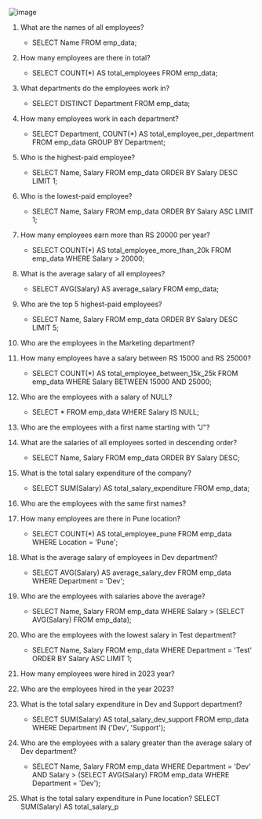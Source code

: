 ![image](https://github.com/prashantjagtap2909/MySQL/assets/93985255/7047bace-2481-425b-8618-4975b22fdfdd)



1. What are the names of all employees?    
   - SELECT Name FROM emp_data;
     
2. How many employees are there in total? 
   - SELECT COUNT(*) AS total_employees FROM emp_data;
  
3. What departments do the employees work in?
   -  SELECT DISTINCT Department FROM emp_data;
      
4. How many employees work in each department?
    - SELECT Department, COUNT(*) AS total_employee_per_department FROM emp_data
GROUP BY Department;

5. Who is the highest-paid employee? 
    - SELECT Name, Salary FROM emp_data
ORDER BY Salary DESC
LIMIT 1;

6. Who is the lowest-paid employee? 
    - SELECT Name, Salary FROM emp_data
ORDER BY Salary ASC
LIMIT 1;

7. How many employees earn more than RS 20000 per year? 
   - SELECT COUNT(*) AS total_employee_more_than_20k FROM emp_data
WHERE Salary > 20000;

8. What is the average salary of all employees? 
   - SELECT AVG(Salary) AS average_salary FROM emp_data;
    
9. Who are the top 5 highest-paid employees?
   -  SELECT Name, Salary FROM emp_data
ORDER BY Salary DESC
LIMIT 5;

10. Who are the employees in the Marketing department? 
11. How many employees have a salary between RS 15000 and RS 25000? 
    - SELECT COUNT(*) AS total_employee_between_15k_25k FROM emp_data
WHERE Salary BETWEEN 15000 AND 25000;

12. Who are the employees with a salary of NULL? 
    - SELECT * FROM emp_data
WHERE Salary IS NULL;

13. Who are the employees with a first name starting with "J"? 
14. What are the salaries of all employees sorted in descending order?
    -  SELECT Name, Salary FROM emp_data
ORDER BY Salary DESC;

15. What is the total salary expenditure of the company? 
    - SELECT SUM(Salary) AS total_salary_expenditure FROM emp_data;
     
16. Who are the employees with the same first names?
17. How many employees are there in Pune location?
    -  SELECT COUNT(*) AS total_employee_pune FROM emp_data
WHERE Location = 'Pune';

18. What is the average salary of employees in Dev department? 
    - SELECT AVG(Salary) AS average_salary_dev FROM emp_data
WHERE Department = 'Dev';

19. Who are the employees with salaries above the average? 
    - SELECT Name, Salary FROM emp_data
WHERE Salary > (SELECT AVG(Salary) FROM emp_data);

20. Who are the employees with the lowest salary in Test department?
    -  SELECT Name, Salary FROM emp_data
WHERE Department = 'Test'
ORDER BY Salary ASC
LIMIT 1;

21. How many employees were hired in 2023 year? 
22. Who are the employees hired in the year 2023? 
23. What is the total salary expenditure in Dev and Support department? 
    - SELECT SUM(Salary) AS total_salary_dev_support FROM emp_data
  WHERE Department IN ('Dev', 'Support');

24. Who are the employees with a salary greater than the average salary of 
Dev department?
    - SELECT Name, Salary FROM emp_data
  WHERE Department = 'Dev'
  AND Salary > (SELECT AVG(Salary) FROM emp_data WHERE Department = 'Dev');

25. What is the total salary expenditure in Pune location? SELECT SUM(Salary) AS total_salary_p

